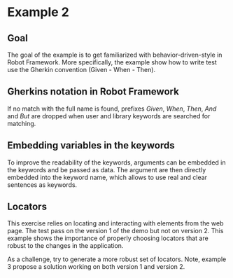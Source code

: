 # Example 2

## Goal

The goal of the example is to get familiarized with behavior-driven-style in Robot Framework. More specifically, the example show how to write test use the Gherkin convention (Given - When - Then).

## Gherkins notation in Robot Framework

If no match with the full name is found, prefixes *Given*, *When*, *Then*, *And* and *But* are dropped when user and library keywords are searched for matching. 

## Embedding variables in the keywords

To improve the readability of the keywords, arguments can be embedded in the keywords and be passed as data. The argument are then directly embedded into the keyword name, which allows to use real and clear sentences as keywords.

## Locators

This exercise relies on locating and interacting with elements from the web page. The test pass on the version 1 of the demo but not on version 2. This example shows the importance of properly choosing locators that are robust to the changes in the application.

As a challenge, try to generate a more robust set of locators. Note, example 3 propose a solution working on both version 1 and version 2.